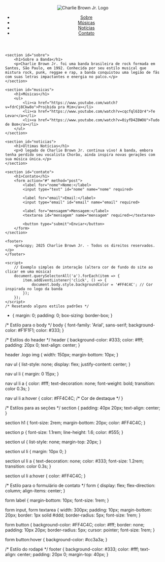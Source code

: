 <!DOCTYPE html>
<html lang="pt-br">
<head>
    <meta charset="UTF-8">
    <meta name="viewport" content="width=device-width, initial-scale=1.0">
    <title>Charlie Brown Jr. - Página Oficial</title>
    <link rel="stylesheet" href="style.css">
</head>
<body>
    <header>
        <div class="logo">
            <img src="https://upload.wikimedia.org/wikipedia/commons/thumb/a/a3/Charlie_Brown_Jr_logo.svg/800px-Charlie_Brown_Jr_logo.svg.png" alt="Charlie Brown Jr. Logo">
        </div>
        <nav>
            <ul>
                <li><a href="#sobre">Sobre</a></li>
                <li><a href="#musicas">Músicas</a></li>
                <li><a href="#noticias">Notícias</a></li>
                <li><a href="#contato">Contato</a></li>
            </ul>
        </nav>
    </header>

    <section id="sobre">
        <h1>Sobre a Banda</h1>
        <p>Charlie Brown Jr. foi uma banda brasileira de rock formada em Santos, São Paulo, em 1992. Conhecida por seu estilo musical que mistura rock, punk, reggae e rap, a banda conquistou uma legião de fãs com suas letras impactantes e energia no palco.</p>
    </section>

    <section id="musicas">
        <h1>Músicas</h1>
        <ul>
            <li><a href="https://www.youtube.com/watch?v=fdrCj8Ckw8o">Proibida pra Mim</a></li>
            <li><a href="https://www.youtube.com/watch?v=cqcfql6IQr4">Te Levar</a></li>
            <li><a href="https://www.youtube.com/watch?v=0iyfD4Z8WOU">Tudo de Bom</a></li>
        </ul>
    </section>

    <section id="noticias">
        <h1>Últimas Notícias</h1>
        <p>O legado de Charlie Brown Jr. continua vivo! A banda, embora tenha perdido seu vocalista Chorão, ainda inspira novas gerações com sua música única.</p>
    </section>

    <section id="contato">
        <h1>Contato</h1>
        <form action="#" method="post">
            <label for="nome">Nome:</label>
            <input type="text" id="nome" name="nome" required>

            <label for="email">Email:</label>
            <input type="email" id="email" name="email" required>

            <label for="mensagem">Mensagem:</label>
            <textarea id="mensagem" name="mensagem" required></textarea>

            <button type="submit">Enviar</button>
        </form>
    </section>

    <footer>
        <p>&copy; 2025 Charlie Brown Jr. - Todos os direitos reservados.</p>
    </footer>

    <script>
        // Exemplo simples de interação (altera cor de fundo do site ao clicar em uma música)
        document.querySelectorAll('a').forEach(item => {
            item.addEventListener('click', () => {
                document.body.style.backgroundColor = '#FF4C4C'; // Cor inspirada no logo da banda
            });
        });
    </script>
    /* Resetando alguns estilos padrões */
* {
    margin: 0;
    padding: 0;
    box-sizing: border-box;
}

/* Estilo para o body */
body {
    font-family: 'Arial', sans-serif;
    background-color: #F1F1F1;
    color: #333;
}

/* Estilos do header */
header {
    background-color: #333;
    color: #fff;
    padding: 20px 0;
    text-align: center;
}

header .logo img {
    width: 150px;
    margin-bottom: 10px;
}

nav ul {
    list-style: none;
    display: flex;
    justify-content: center;
}

nav ul li {
    margin: 0 15px;
}

nav ul li a {
    color: #fff;
    text-decoration: none;
    font-weight: bold;
    transition: color 0.3s;
}

nav ul li a:hover {
    color: #FF4C4C; /* Cor de destaque */
}

/* Estilos para as seções */
section {
    padding: 40px 20px;
    text-align: center;
}

section h1 {
    font-size: 2rem;
    margin-bottom: 20px;
    color: #FF4C4C;
}

section p {
    font-size: 1.1rem;
    line-height: 1.6;
    color: #555;
}

section ul {
    list-style: none;
    margin-top: 20px;
}

section ul li {
    margin: 10px 0;
}

section ul li a {
    text-decoration: none;
    color: #333;
    font-size: 1.2rem;
    transition: color 0.3s;
}

section ul li a:hover {
    color: #FF4C4C;
}

/* Estilo para o formulário de contato */
form {
    display: flex;
    flex-direction: column;
    align-items: center;
}

form label {
    margin-bottom: 10px;
    font-size: 1rem;
}

form input, form textarea {
    width: 300px;
    padding: 10px;
    margin-bottom: 20px;
    border: 1px solid #ddd;
    border-radius: 5px;
    font-size: 1rem;
}

form button {
    background-color: #FF4C4C;
    color: #fff;
    border: none;
    padding: 10px 20px;
    border-radius: 5px;
    cursor: pointer;
    font-size: 1rem;
}

form button:hover {
    background-color: #cc3a3a;
}

/* Estilo do rodapé */
footer {
    background-color: #333;
    color: #fff;
    text-align: center;
    padding: 20px 0;
    margin-top: 40px;
}

</body>
</html>

